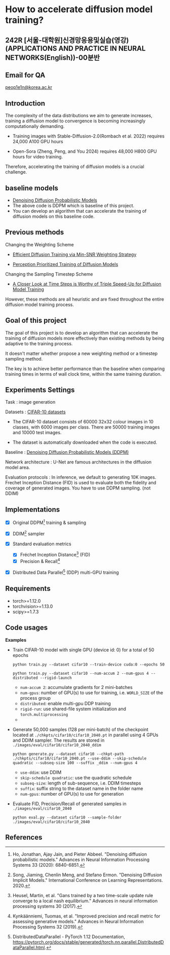 # How to accelerate diffusion model training?

## 242R [서울-대학원]신경망응용및실습(영강)(APPLICATIONS AND PRACTICE IN NEURAL NETWORKS(English))-00분반

## Email for QA
peop1e1n@korea.ac.kr

## Introduction

The complexity of the data distributions we aim to generate increases, training a diffusion model to convergence is becoming increasingly computationally demanding. 

- Training images with Stable-Diffusion-2.0(Rombach et al. 2022) requires 24,000 A100 GPU hours

- Open-Sora (Zheng, Peng, and You 2024) requires 48,000 H800 GPU hours for video training. 

Therefore, accelerating the training of diffusion models is a crucial challenge.

## baseline models

- [Denoising Diffusion Probabilistic Models](https://arxiv.org/abs/2006.11239)
- The above code is DDPM which is baseline of this project.
- You can develop an algorithm that can accelerate the training of diffusion models on this baseline code.

## Previous methods 

Changing the Weighting Scheme

- [Efficient Diffusion Training via Min-SNR Weighting Strategy](https://arxiv.org/abs/2303.09556)

- [Perception Prioritized Training of Diffusion Models](https://arxiv.org/abs/2204.00227)

Changing the Sampling Timestep Scheme

- [A Closer Look at Time Steps is Worthy of Triple Speed-Up for Diffusion Model Training](https://arxiv.org/abs/2405.17403)

However, these methods are all heuristic and are fixed throughout the entire diffusion model training process.

## Goal of this project

The goal of this project is to develop an algorithm that can accelerate the training of diffusion models more effectively than existing methods by being adaptive to the training process.

It doesn't matter whether propose a new weighting method or a timestep sampling method.

The key is to achieve better performance than the baseline when comparing training times in terms of wall clock time, within the same training duration.

## Experiments Settings

Task : image generation

Datasets : [CIFAR-10 datasets](https://www.cs.toronto.edu/~kriz/cifar.html)

- The CIFAR-10 dataset consists of 60000 32x32 colour images in 10 classes, with 6000 images per class. There are 50000 training images and 10000 test images.

- The dataset is automatically downloaded when the code is executed.

Baseline : [Denoising Diffusion Probabilistic Models (DDPM)](https://arxiv.org/abs/2006.11239)

Network architecture : U-Net are famous architectures in the diffusion model area. 

Evaluation protocols : In inference, we default to generating 10K images. Frechet Inception Distance (FID) is used to evaluate both the fidelity and coverage of generated images. You have to use DDPM sampling. (not DDIM)



## Implementations

- [x] Original DDPM[^1] training & sampling
- [x] DDIM[^2] sampler
- [x] Standard evaluation metrics
	- [x] Fréchet Inception Distance[^3] (FID)
	- [x] Precision & Recall[^4]
- [x] Distributed Data Parallel[^5] (DDP) multi-GPU training


## Requirements

- torch>=1.12.0
- torchvision>=1.13.0
- scipy>=1.7.3

## Code usages
**Examples**

- Train CIFAR-10 model with single GPU (device id: 0) for a total of 50 epochs
    ```shell
    python train.py --dataset cifar10 --train-device cuda:0 --epochs 50
    ```
    
    ```shell
    python train.py --dataset cifar10 --num-accum 2 --num-gpus 4 --distributed --rigid-launch
    ```
    - `num-accum 2`: accumulate gradients for 2 mini-batches
    - `num-gpus`: number of GPU(s) to use for training, i.e. `WORLD_SIZE` of the process group
    - `distributed`: enable multi-gpu DDP training
    - `rigid-run`: use shared-file system initialization and `torch.multiprocessing`
    - 

- Generate 50,000 samples (128 per mini-batch) of the checkpoint located at `./chkpts/cifar10/cifar10_2040.pt` in parallel using 4 GPUs and DDIM sampler. The results are stored in `./images/eval/cifar10/cifar10_2040_ddim`
	```shell
	python generate.py --dataset cifar10 --chkpt-path ./chkpts/cifar10/cifar10_2040.pt --use-ddim --skip-schedule quadratic --subseq-size 100 --suffix _ddim --num-gpus 4
	```
    - `use-ddim`: use DDIM
    - `skip-schedule quadratic`: use the quadratic schedule
    - `subseq-size`: length of sub-sequence, i.e. DDIM timesteps
    - `suffix`: suffix string to the dataset name in the folder name
    - `num-gpus`: number of GPU(s) to use for generation

- Evaluate FID, Precision/Recall of generated samples in `./images/eval/cifar10_2040`
	```shell
	python eval.py --dataset cifar10 --sample-folder ./images/eval/cifar10/cifar10_2040
	```
## References

[^1]: Ho, Jonathan, Ajay Jain, and Pieter Abbeel. "Denoising diffusion probabilistic models." Advances in Neural Information Processing Systems 33 (2020): 6840-6851.
[^2]: Song, Jiaming, Chenlin Meng, and Stefano Ermon. "Denoising Diffusion Implicit Models." International Conference on Learning Representations. 2020.
[^3]: Heusel, Martin, et al. "Gans trained by a two time-scale update rule converge to a local nash equilibrium." Advances in neural information processing systems 30 (2017).
[^4]: Kynkäänniemi, Tuomas, et al. "Improved precision and recall metric for assessing generative models." Advances in Neural Information Processing Systems 32 (2019).
[^5]: DistributedDataParallel - PyTorch 1.12 Documentation, https://pytorch.org/docs/stable/generated/torch.nn.parallel.DistributedDataParallel.html.
[^6]: Torchrun (Elastic Launch) - PyTorch 1.12 Documentation*, https://pytorch.org/docs/stable/elastic/run.html. 

